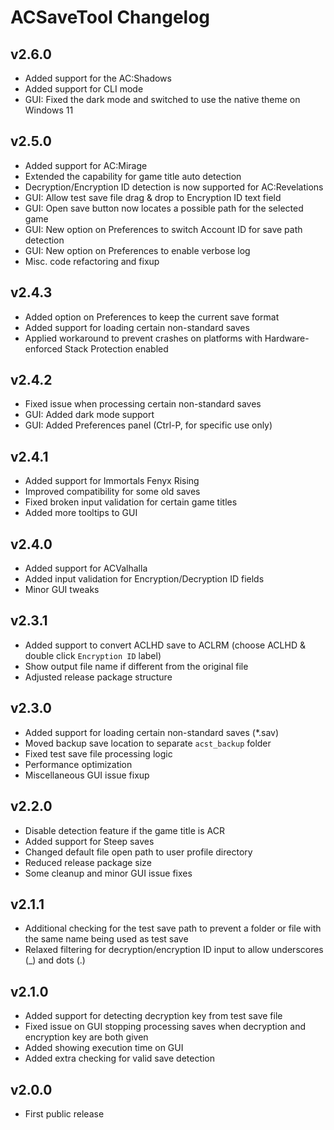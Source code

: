 # ACSaveTool Changelog

## v2.6.0
- Added support for the AC:Shadows
- Added support for CLI mode
- GUI: Fixed the dark mode and switched to use the native theme on Windows 11

## v2.5.0
- Added support for AC:Mirage
- Extended the capability for game title auto detection
- Decryption/Encryption ID detection is now supported for AC:Revelations
- GUI: Allow test save file drag & drop to Encryption ID text field
- GUI: Open save button now locates a possible path for the selected game
- GUI: New option on Preferences to switch Account ID for save path detection
- GUI: New option on Preferences to enable verbose log
- Misc. code refactoring and fixup

## v2.4.3
- Added option on Preferences to keep the current save format
- Added support for loading certain non-standard saves
- Applied workaround to prevent crashes on platforms with Hardware-enforced Stack Protection enabled

## v2.4.2
- Fixed issue when processing certain non-standard saves
- GUI: Added dark mode support
- GUI: Added Preferences panel (Ctrl-P, for specific use only)

## v2.4.1
- Added support for Immortals Fenyx Rising
- Improved compatibility for some old saves
- Fixed broken input validation for certain game titles
- Added more tooltips to GUI

## v2.4.0
- Added support for ACValhalla
- Added input validation for Encryption/Decryption ID fields
- Minor GUI tweaks

## v2.3.1
- Added support to convert ACLHD save to ACLRM (choose ACLHD & double click `Encryption ID` label)
- Show output file name if different from the original file
- Adjusted release package structure

## v2.3.0
- Added support for loading certain non-standard saves (*.sav)
- Moved backup save location to separate `acst_backup` folder
- Fixed test save file processing logic
- Performance optimization
- Miscellaneous GUI issue fixup

## v2.2.0
- Disable detection feature if the game title is ACR
- Added support for Steep saves
- Changed default file open path to user profile directory
- Reduced release package size
- Some cleanup and minor GUI issue fixes

## v2.1.1
- Additional checking for the test save path to prevent a folder or file with the same name being used as test save
- Relaxed filtering for decryption/encryption ID input to allow underscores (_) and dots (.)

## v2.1.0
- Added support for detecting decryption key from test save file
- Fixed issue on GUI stopping processing saves when decryption and encryption key are both given
- Added showing execution time on GUI
- Added extra checking for valid save detection

## v2.0.0
- First public release
